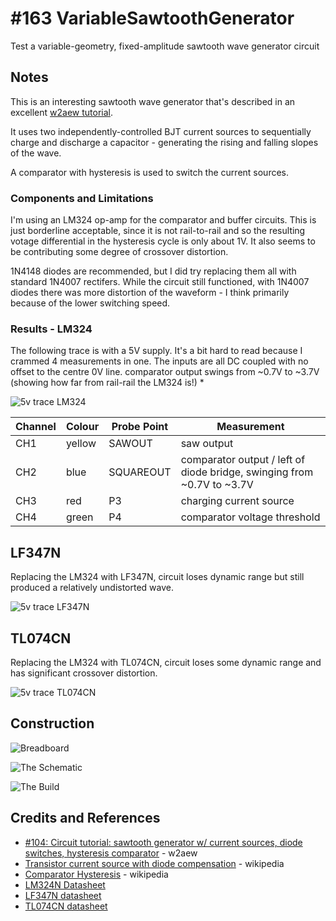 # #163 VariableSawtoothGenerator

Test a variable-geometry, fixed-amplitude sawtooth wave generator circuit


## Notes

This is an interesting sawtooth wave generator that's described in an excellent [w2aew tutorial](https://youtu.be/ibnz5UjQ4u0).

It uses two independently-controlled BJT current sources to sequentially charge and discharge a capacitor -
generating the rising and falling slopes of the wave.

A comparator with hysteresis is used to switch the current sources.

### Components and Limitations

I'm using an LM324 op-amp for the comparator and buffer circuits. This is just borderline acceptable,
since it is not rail-to-rail and so the resulting votage differential in the hysteresis cycle is only about 1V.
It also seems to be contributing some degree of crossover distortion.

1N4148 diodes are recommended, but I did try replacing them all with standard 1N4007 rectifers.
While the circuit still functioned, with 1N4007 diodes there was more distortion of the waveform - I think primarily because of the lower switching speed.

### Results - LM324

The following trace is with a 5V supply. It's a bit hard to read because I crammed 4 measurements in one.
The inputs are all DC coupled with no offset to the centre 0V line.
 comparator output swings from ~0.7V to ~3.7V (showing how far from rail-rail the LM324 is!)
*

![5v trace LM324](./assets/VariableSawtoothGenerator_scope_LM324_5v.gif?raw=true)

| Channel | Colour | Probe Point | Measurement                              |
|---------|--------|-------------|------------------------------------------|
| CH1     | yellow | SAWOUT      | saw output                               |
| CH2     | blue   | SQUAREOUT   | comparator output / left of diode bridge, swinging from ~0.7V to ~3.7V |
| CH3     | red    | P3          | charging current source                  |
| CH4     | green  | P4          | comparator voltage threshold             |

## LF347N

Replacing the LM324 with LF347N, circuit loses dynamic range but still produced a relatively undistorted wave.

![5v trace LF347N](./assets/VariableSawtoothGenerator_scope_LF347N_5v.gif?raw=true)

## TL074CN

Replacing the LM324 with TL074CN, circuit loses some dynamic range and has significant crossover distortion.

![5v trace TL074CN](./assets/VariableSawtoothGenerator_scope_TL074CN_5v.gif?raw=true)

## Construction

![Breadboard](./assets/VariableSawtoothGenerator_bb.jpg?raw=true)

![The Schematic](./assets/VariableSawtoothGenerator_schematic.jpg?raw=true)

![The Build](./assets/VariableSawtoothGenerator_build.jpg?raw=true)

## Credits and References
* [#104: Circuit tutorial: sawtooth generator w/ current sources, diode switches, hysteresis comparator](https://youtu.be/ibnz5UjQ4u0) - w2aew
* [Transistor current source with diode compensation](https://en.wikipedia.org/wiki/Current_source) - wikipedia
* [Comparator Hysteresis](https://en.wikipedia.org/wiki/Comparator#Hysteresis) - wikipedia
* [LM324N Datasheet](https://www.futurlec.com/Linear/LM324N.shtml)
* [LF347N datasheet](https://www.futurlec.com/Linear/LF347N.shtml)
* [TL074CN datasheet](https://www.futurlec.com/Linear/TL074CN.shtml)
